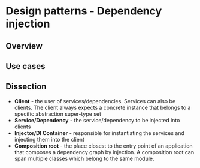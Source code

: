 # Design patterns - Dependency injection

## Overview

## Use cases

## Dissection

- **Client** - the user of services/dependencies. Services can also be clients.
The client always expects a concrete instance that belongs to a specific
abstraction super-type set
- **Service/Dependency** - the service/dependency to be injected into clients
- **Injector/DI Container** - responsible for instantiating the services and
injecting them into the client
- **Composition root** - the place closest to the entry point of an application
that composes a dependency graph by injection. A composition root can span
multiple classes which belong to the same module.
